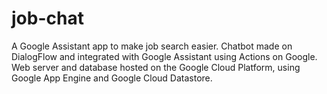 # job-chat
A Google Assistant app to make job search easier. 
Chatbot made on DialogFlow and integrated with Google Assistant using Actions on Google. 
Web server and database hosted on the Google Cloud Platform, using Google App Engine and Google Cloud Datastore.
